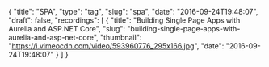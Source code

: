 {
  "title": "SPA",
  "type": "tag",
  "slug": "spa",
  "date": "2016-09-24T19:48:07",
  "draft": false,
  "recordings": [
    {
      "title": "Building Single Page Apps with Aurelia and ASP.NET Core",
      "slug": "building-single-page-apps-with-aurelia-and-asp-net-core",
      "thumbnail": "https://i.vimeocdn.com/video/593960776_295x166.jpg",
      "date": "2016-09-24T19:48:07"
    }
  ]
}